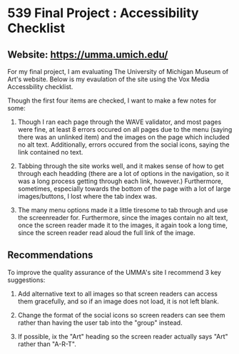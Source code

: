 # 539 Final Project : Accessibility Checklist

## Website: https://umma.umich.edu/

For my final project, I am evaluating The University of Michigan Museum of Art's website. Below is my evaulation of the site using the Vox Media Accessbility checklist. 

[](checklist.png)

Though the first four items are checked, I want to make a few notes for some:

1. Though I ran each page through the WAVE validator, and most pages were fine, at least 8 errors occured on all pages due to the menu (saying there was an unlinked item) and the images on the page which included no alt text. Additionally, errors occured from the social icons, saying the link contained no text.

2. Tabbing through the site works well, and it makes sense of how to get through each headding (there are a lot of options in the navigation, so it was a long process getting through each link, however.) Furthermore, sometimes, especially towards the bottom of the page with a lot of large images/buttons, I lost where the tab index was. 

3. The many menu options made it a little tiresome to tab through and use the screenreader for. Furthermore, since the images contain no alt text, once the screen reader made it to the images, it again took a long time, since the screen reader read aloud the full link of the image. 


## Recommendations 
To improve the quality assurance of the UMMA's site I recommend 3 key suggestions:

1. Add alternative text to all images so that screen readers can access them gracefully, and so if an image does not load, it is not left blank. 

2. Change the format of the social icons so screen readers can see them rather than having the user tab into the "group" instead. 

3. If possible, ix the "Art" heading so the screen reader actually says "Art" rather than "A-R-T".
